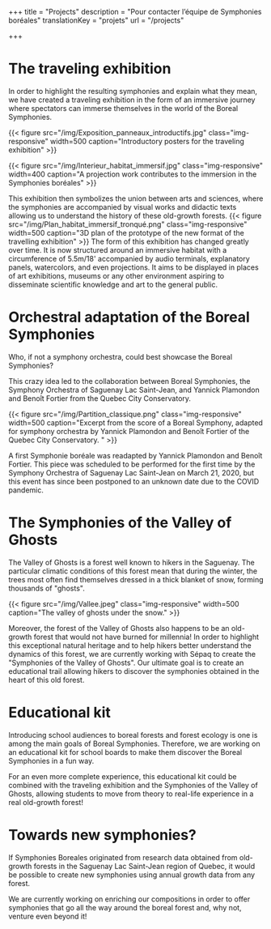 +++
title = "Projects"
description =  "Pour contacter l’équipe de Symphonies boréales"
translationKey = "projets"
url  = "/projects"

+++

# The traveling exhibition

In order to highlight the resulting symphonies and explain what they mean, we have created a traveling exhibition in the form of an immersive journey where spectators can immerse themselves in the world of the Boreal Symphonies. 


{{< figure src="/img/Exposition_panneaux_introductifs.jpg" class="img-responsive" width=500 caption="Introductory posters for the traveling exhibition" >}}


{{< figure src="/img/Interieur_habitat_immersif.jpg" class="img-responsive" width=400 caption="A projection work contributes to the immersion in the Symphonies boréales" >}}


This exhibition then symbolizes the union between arts and sciences, where the symphonies are accompanied by visual works and didactic texts allowing us to understand the history of these old-growth forests.
{{< figure src="/img/Plan_habitat_immersif_tronqué.png" class="img-responsive" width=500 caption="3D plan of the prototype of the new format of the travelling exhibition" >}}
The form of this exhibition has changed greatly over time. It is now structured around an immersive habitat with a circumference of 5.5m/18' accompanied by audio terminals, explanatory panels, watercolors, and even projections. It aims to be displayed in places of art exhibitions, museums or any other environment aspiring to disseminate scientific knowledge and art to the general public.

# Orchestral adaptation of the Boreal Symphonies

Who, if not a symphony orchestra, could best showcase the Boreal Symphonies? 

This crazy idea led to the collaboration between Boreal Symphonies, the Symphony Orchestra of Saguenay Lac Saint-Jean, and Yannick Plamondon and Benoît Fortier from the Quebec City Conservatory.

{{< figure src="/img/Partition_classique.png" class="img-responsive" width=500 caption="Excerpt from the score of a Boreal Symphony, adapted for symphony orchestra by Yannick Plamondon and Benoît Fortier of the Quebec City Conservatory. " >}}

A first Symphonie boréale was readapted by Yannick Plamondon and Benoît Fortier. This piece was scheduled to be performed for the first time by the Symphony Orchestra of Saguenay Lac Saint-Jean on March 21, 2020, but this event has since been postponed to an unknown date due to the COVID pandemic.




# The Symphonies of the Valley of Ghosts

The Valley of Ghosts is a forest well known to hikers in the Saguenay. The particular climatic conditions of this forest mean that during the winter, the trees most often find themselves dressed in a thick blanket of snow, forming thousands of "ghosts".

{{< figure src="/img/Vallee.jpeg" class="img-responsive" width=500 caption="The valley of ghosts under the snow." >}}


Moreover, the forest of the Valley of Ghosts also happens to be an old-growth forest that would not have burned for millennia! In order to highlight this exceptional natural heritage and to help hikers better understand the dynamics of this forest, we are currently working with Sépaq to create the "Symphonies of the Valley of Ghosts". Our ultimate goal is to create an educational trail allowing hikers to discover the symphonies obtained in the heart of this old forest.


# Educational kit

Introducing school audiences to boreal forests and forest ecology is one is among the main goals of Boreal Symphonies. Therefore, we are working on an educational kit for school boards to make them discover the Boreal Symphonies in a fun way. 

For an even more complete experience, this educational kit could be combined with the traveling exhibition and the Symphonies of the Valley of Ghosts, allowing students to move from theory to real-life experience in a real old-growth forest!


#  Towards new symphonies?

If Symphonies Boreales originated from research data obtained from old-growth forests in the Saguenay Lac Saint-Jean region of Quebec, it would be possible to create new symphonies using annual growth data from any forest.

We are currently working on enriching our compositions in order to offer symphonies that go all the way around the boreal forest and, why not, venture even beyond it!

